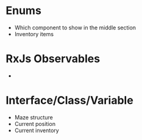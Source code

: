 # Enums

- Which component to show in the middle section
- Inventory items

# RxJs Observables

- 

# Interface/Class/Variable

- Maze structure
- Current position
- Current inventory